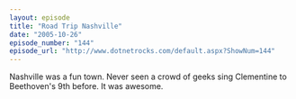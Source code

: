 ```yaml
---
layout: episode
title: "Road Trip Nashville"
date: "2005-10-26"
episode_number: "144"
episode_url: "http://www.dotnetrocks.com/default.aspx?ShowNum=144"
---
```


Nashville was a fun town. Never seen a crowd of geeks sing Clementine to Beethoven's 9th before. It was awesome.
